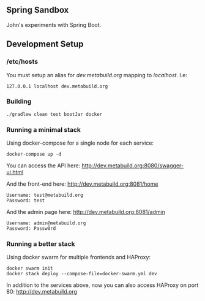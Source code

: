 Spring Sandbox
--------------
John's experiments with Spring Boot.

## Development Setup

### /etc/hosts
You must setup an alias for _dev.metabuild.org_ mapping to _localhost_. I.e:

`127.0.0.1 localhost dev.metabuild.org`

### Building
```
./gradlew clean test bootJar docker
```
### Running a minimal stack
Using docker-compose for a single node for each service:
```
docker-compose up -d
```
You can access the API here:
http://dev.metabuild.org:8080/swagger-ui.html

And the front-end here:
http://dev.metabuild.org:8081/home

```
Username: test@metabuild.org
Password: test
```

And the admin page here:
http://dev.metabuild.org:8081/admin

```
Username: admin@metabuild.org
Password: Passw0rd
```
### Running a better stack
Using docker swarm for multiple frontends and HAProxy:
```
docker swarm init
docker stack deploy --compose-file=docker-swarm.yml dev
```

In addition to the services above, now you can also access HAProxy on port 80:
http://dev.metabuild.org
